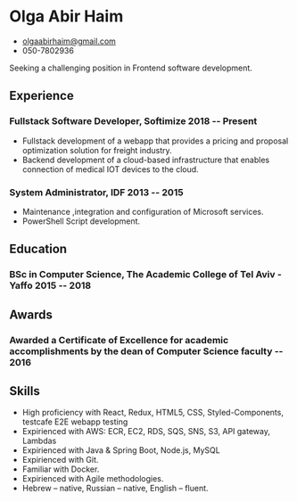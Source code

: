 <!-- The (first) h1 will be used as the <title> of the HTML page -->
# Olga Abir Haim

<!-- The unordered list immediately after the h1 will be formatted on a single
line. It is intended to be used for contact details -->
- <olgaabirhaim@gmail.com>
- 050-7802936

<!-- The paragraph after the h1 and ul and before the first h2 is optional. It
is intended to be used for a short summary. -->
Seeking a challenging position in Frontend software development.

## Experience

<!-- You have to wrap the "left" and "right" half of these headings in spans by
hand -->
### <span>Fullstack Software Developer, Softimize </span> <span>2018 -- Present</span>
 - Fullstack development of a webapp that provides a pricing and proposal optimization solution for freight industry.
 - Backend development of a cloud-based infrastructure that enables connection of medical IOT devices to the cloud.

### <span>System Administrator, IDF</span> <span>2013 -- 2015</span>
 - Maintenance ,integration and configuration of Microsoft services.
 - PowerShell Script development.
 
## Education

### <span>BSc in Computer Science, The Academic College of Tel Aviv - Yaffo</span> <span>2015 -- 2018</span>

## Awards

### <span>Awarded a Certificate of Excellence for academic accomplishments by the dean of Computer Science faculty -- 2016</span>

## Skills

 - High proficiency with React, Redux, HTML5, CSS, Styled-Components, testcafe E2E webapp testing
 - Expirienced with AWS: ECR, EC2, RDS, SQS, SNS, S3, API gateway, Lambdas
 - Expirienced with Java & Spring Boot, Node.js, MySQL
 - Expirienced with Git.
 - Familiar with Docker.
 - Expirienced with Agile methodologies.
 - Hebrew – native, Russian – native, English – fluent.
 	
